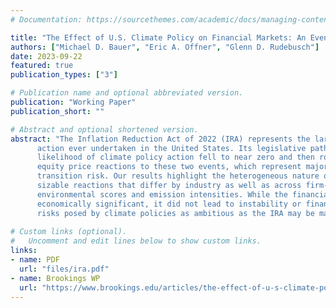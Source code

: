 ```yaml
---
# Documentation: https://sourcethemes.com/academic/docs/managing-content/

title: "The Effect of U.S. Climate Policy on Financial Markets: An Event Study of the Inflation Reduction Act"
authors: ["Michael D. Bauer", "Eric A. Offner", "Glenn D. Rudebusch"]
date: 2023-09-22
featured: true
publication_types: ["3"]

# Publication name and optional abbreviated version.
publication: "Working Paper"
publication_short: ""

# Abstract and optional shortened version.
abstract: "The Inflation Reduction Act of 2022 (IRA) represents the largest climate policy
      action ever undertaken in the United States. Its legislative path was marked by two abrupt shifts as the
      likelihood of climate policy action fell to near zero and then rose to near certainty.  We investigate
      equity price reactions to these two events, which represent major realizations of climate policy
      transition risk. Our results highlight the heterogeneous nature of climate policy risk exposure. We find
      sizable reactions that differ by industry as well as across firm-level measures of greenness such as
      environmental scores and emission intensities. While the financial market response to the IRA was
      economically significant, it did not lead to instability or financial stress, suggesting that transition
      risks posed by climate policies as ambitious as the IRA may be manageable."
      
# Custom links (optional).
#   Uncomment and edit lines below to show custom links.
links:
- name: PDF
  url: "files/ira.pdf"
- name: Brookings WP
  url: "https://www.brookings.edu/articles/the-effect-of-u-s-climate-policy-on-financial-markets-an-event-study-of-the-inflation-reduction-act/"
---
```

